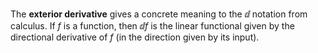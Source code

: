 The **exterior derivative** gives a concrete meaning to the $\dd{}$ notation from calculus. If $f$ is a function, then $\dd{f}$ is the linear functional given by the directional derivative of $f$ (in the direction given by its input).
